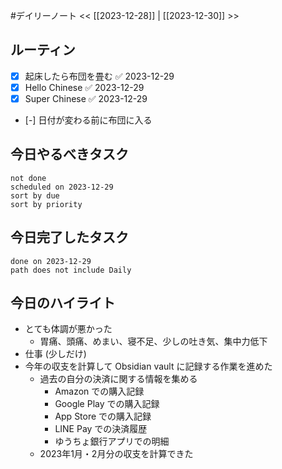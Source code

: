 #デイリーノート
<< [[2023-12-28]] | [[2023-12-30]] >>
## ルーティン
- [x] 起床したら布団を畳む ✅ 2023-12-29
- [x] Hello Chinese ✅ 2023-12-29
- [x] Super Chinese ✅ 2023-12-29
- [-] 日付が変わる前に布団に入る
## 今日やるべきタスク
```tasks
not done
scheduled on 2023-12-29
sort by due
sort by priority
```
## 今日完了したタスク
```tasks
done on 2023-12-29
path does not include Daily
```
## 今日のハイライト
- とても体調が悪かった
	- 胃痛、頭痛、めまい、寝不足、少しの吐き気、集中力低下
- 仕事 (少しだけ)
- 今年の収支を計算して Obsidian vault に記録する作業を進めた
	- 過去の自分の決済に関する情報を集める
		- Amazon での購入記録
		- Google Play での購入記録
		- App Store での購入記録
		- LINE Pay での決済履歴
		- ゆうちょ銀行アプリでの明細
	- 2023年1月・2月分の収支を計算できた
